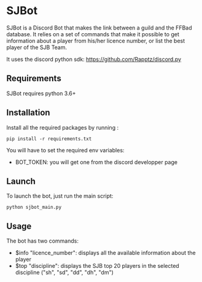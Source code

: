 # SJBot
SJBot is a Discord Bot that makes the link between a guild and the FFBad database.
It relies on a set of commands that make it possible to get information about a player from his/her licence number, or list the best player of the SJB Team.

It uses the discord python sdk: https://github.com/Rapptz/discord.py


## Requirements
SJBot requires python 3.6+

## Installation
Install all the required packages by running :

```
pip install -r requirements.txt
```
You will have to set the required env variables:
- BOT_TOKEN: you will get one from the discord developper page

## Launch
To launch the bot, just run the main script:
```
python sjbot_main.py
```

## Usage
The bot has two commands:
- $info "licence_number": displays all the available information about the player
- $top "discipline": displays the SJB top 20 players in the selected discipline ("sh", "sd", "dd", "dh", "dm") 
